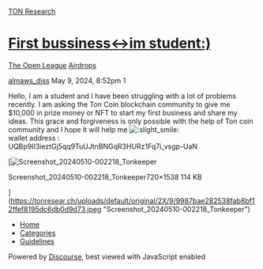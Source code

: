 [TON Research](/)

# [First bussiness<->im student:)](/t/first-bussiness-im-student/16768)

[The Open League](/c/the-open-league/airdrops/61)  [Airdrops](/c/the-open-league/airdrops/61) 

    

[almaws\_diss](https://tonresear.ch/u/almaws_diss)   May 9, 2024, 8:52pm  1

Hello, I am a student and I have been struggling with a lot of problems recently. I am asking the Ton Coin blockchain community to give me $10,000 in prize money or NFT to start my first business and share my ideas. This grace and forgiveness is only possible with the help of Ton coin community and I hope it will help me ![:slight_smile:](https://tonresear.ch/images/emoji/twitter/slight_smile.png?v=12 ":slight_smile:")  
wallet address :  
UQBp9II3ieztGj5qq9TuUJtnBNGqR3HURz1Fq7i\_vsgp-UaN  

[![Screenshot_20240510-002218_Tonkeeper](https://tonresear.ch/uploads/default/optimized/2X/9/9987bae282538fab8bf12ffef8195dc6db0d9d73_2_234x499.jpeg)

Screenshot\_20240510-002218\_Tonkeeper720×1538 114 KB

](https://tonresear.ch/uploads/default/original/2X/9/9987bae282538fab8bf12ffef8195dc6db0d9d73.jpeg "Screenshot_20240510-002218_Tonkeeper")

 

*   [Home](/)
*   [Categories](/categories)
*   [Guidelines](/guidelines)

Powered by [Discourse](https://www.discourse.org), best viewed with JavaScript enabled